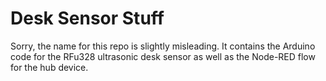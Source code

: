 # Desk Sensor Stuff
Sorry, the name for this repo is slightly misleading. It contains the Arduino code for the RFu328 ultrasonic desk sensor as well as the Node-RED flow for the hub device.
